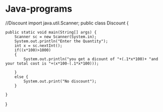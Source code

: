 # Java-programs
//Discount
import java.util.Scanner;
public class Discount {

	public static void main(String[] args) {
		Scanner sc = new Scanner(System.in);
		System.out.println("Enter the Quantity");
		int x = sc.nextInt();
		if((x*100)>1000)
		{
			System.out.println("you get a dicount of "+(.1*x*100)+ "and your total cost is "+(x*100-(.1*x*100)));
			
		}
		else {
			System.out.print("No discount");
		}

	}

}
